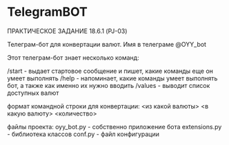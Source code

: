 # TelegramBOT

ПРАКТИЧЕСКОЕ ЗАДАНИЕ 18.6.1 (PJ-03)

Телеграм-бот для конвертации валют. Имя в телеграме @OYY_bot

Этот телеграм-бот знает несколько команд:

/start  - выдает стартовое сообщение и пишет, какие команды еще он умеет выполнять
/help   - напоминает, какие команды умеет выполнять бот, а также как именно их нужно вводить
/values - выводит список доступных валют

формат командной строки для конвертации: <из кaкoй валюты> <в кaкyю валюту> <количество>

файлы проекта: 
oyy_bot.py     - собственно приложение бота
extensions.py  - библиотека классов
conf.py        - файл конфигурации
